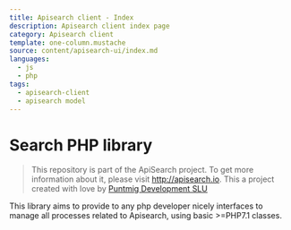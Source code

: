 ```yaml
---
title: Apisearch client - Index
description: Apisearch client index page
category: Apisearch client
template: one-column.mustache
source: content/apisearch-ui/index.md
languages: 
  - js
  - php
tags:
  - apisearch-client
  - apisearch model
---
```



# Search PHP library

> This repository is part of the ApiSearch project. To get more information
> about it, please visit http://apisearch.io. This a project created with love
> by [Puntmig Development SLU](http://puntmig.com)

This library aims to provide to any php developer nicely interfaces to manage
all processes related to Apisearch, using basic >=PHP7.1 classes.
